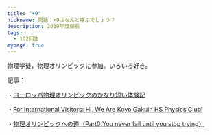 ```yaml
---
title: "+9"
nickname: 問題：+9はなんと呼ぶでしょう？
description: 2019年度部長
tags:
  - 102回生
mypage: true
---
```

物理学徒，物理オリンピックに参加。いろいろ好き。

記事：

・[ヨーロッパ物理オリンピックのかなり短い体験記](https://koyophy.netlify.app/post/%E3%83%A8%E3%83%BC%E3%83%AD%E3%83%83%E3%83%91%E7%89%A9%E7%90%86%E3%82%AA%E3%83%AA%E3%83%B3%E3%83%94%E3%83%83%E3%82%AF%E9%80%9F%E5%A0%B1/)

・[For International Visitors: Hi, We Are Koyo Gakuin HS Physics Club!](https://koyophy.netlify.app/post/for-international-visitors-hi-we-are-koyo-gakuin-hs-physics-club/)

・[物理オリンピックへの道（Part0:You never fail until you stop trying）](https://koyophy.netlify.app/post/ipho_0/)